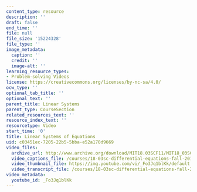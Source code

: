 ```yaml
---
content_type: resource
description: ''
draft: false
end_time: ''
file: null
file_size: '15224328'
file_type: ''
image_metadata:
  caption: ''
  credit: ''
  image-alt: ''
learning_resource_types:
- Problem-solving Videos
license: https://creativecommons.org/licenses/by-nc-sa/4.0/
ocw_type: ''
optional_tab_title: ''
optional_text: ''
parent_title: Linear Systems
parent_type: CourseSection
related_resources_text: ''
resource_index_text: ''
resourcetype: Video
start_time: '0'
title: Linear Systems of Equations
uid: c03451ec-7205-22b5-5bba-e52a170d9669
video_files:
  archive_url: http://www.archive.org/download/MIT18.03SCF11/MIT18_03SC_110802_L2_300k.mp4
  video_captions_file: /courses/18-03sc-differential-equations-fall-2011/3ec9fa860d955785aaad11dfb6f08b68_Fo3Jq1blKk.vtt
  video_thumbnail_file: https://img.youtube.com/vi/_Fo3Jq1blKk/default.jpg
  video_transcript_file: /courses/18-03sc-differential-equations-fall-2011/e4f38eef72ea45cdba54832dd6d0d842_Fo3Jq1blKk.pdf
video_metadata:
  youtube_id: _Fo3Jq1blKk
---
```

